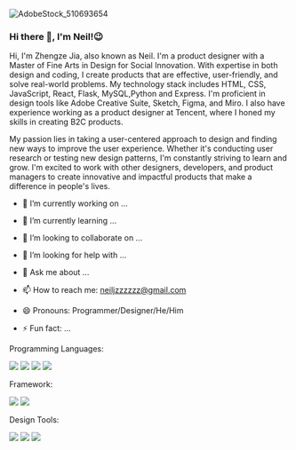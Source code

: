 ![AdobeStock_510693654](https://user-images.githubusercontent.com/93361311/232887583-1507027d-74f5-417c-9fb8-0c6a39278a08.jpeg)


### Hi there 👋, I'm Neil!😉

Hi, I'm Zhengze Jia, also known as Neil. I'm a product designer with a Master of Fine Arts in Design for Social Innovation. With expertise in both design and coding, I create products that are effective, user-friendly, and solve real-world problems. My technology stack includes HTML, CSS, JavaScript, React, Flask, MySQL,Python and Express. I'm proficient in design tools like Adobe Creative Suite, Sketch, Figma, and Miro. I also have experience working as a product designer at Tencent, where I honed my skills in creating B2C products.

My passion lies in taking a user-centered approach to design and finding new ways to improve the user experience. Whether it's conducting user research or testing new design patterns, I'm constantly striving to learn and grow. I'm excited to work with other designers, developers, and product managers to create innovative and impactful products that make a difference in people's lives.

- 🔭 I’m currently working on ...
- 🌱 I’m currently learning ...
- 👯 I’m looking to collaborate on ...
- 🤔 I’m looking for help with ...
- 💬 Ask me about ...
- 📫 How to reach me: [neiljzzzzzz@gmail.com](mailto:neiljzzzzzz@gmail.com)

- 😄 Pronouns: Programmer/Designer/He/Him
- ⚡ Fun fact: ...

Programming Languages:

<img src="https://img.shields.io/badge/HTML5-blue?logo=html5&logoColor=white&style=for-the-badge"/> <img src="https://img.shields.io/badge/CSS3-blue?logo=css3&logoColor=white&style=for-the-badge"/> <img src="https://img.shields.io/badge/JAVASCRIPT-blue?logo=JAVASCRIPT&logoColor=white&style=for-the-badge"/> <img src="https://img.shields.io/badge/PYTHON-blue?logo=PYTHON&logoColor=white&style=for-the-badge"/>

Framework:

<img src="https://img.shields.io/badge/REACT-orange?logo=REACT&logoColor=white&style=for-the-badge"/> <img src="https://img.shields.io/badge/FLASK-orange?logo=FLASK&logoColor=white&style=for-the-badge"/>

Design Tools:

<img src="https://img.shields.io/badge/FIGMA-red?logo=figma&logoColor=white&style=for-the-badge"/> <img src="https://img.shields.io/badge/ADOBE-red?logo=ADOBE&logoColor=white&style=for-the-badge"/> <img src="https://img.shields.io/badge/MIRO-red?logo=MIRO&logoColor=white&style=for-the-badge"/>





